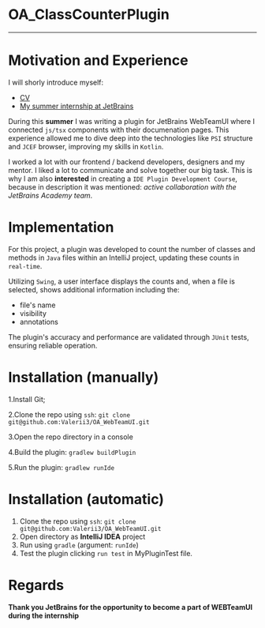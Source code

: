 # OA_ClassCounterPlugin
---
# Motivation and Experience

I will shorly introduce myself:
 * [CV](https://drive.google.com/file/d/1d_Z4X_zg25DYx57H-k_z-_uYixXS-qpy/view?usp=sharing)
 * [My summer internship at JetBrains](https://www.linkedin.com/feed/update/urn:li:activity:7108471542686068737/)

During this **summer** I was writing a plugin for JetBrains WebTeamUI where I connected `js/tsx` components with their documenation pages. This experience allowed me to dive deep into the technologies like `PSI` structure and `JCEF` browser, improving my skills in `Kotlin`.

I worked a lot with our frontend / backend developers, designers and my mentor. I liked a lot to communicate and solve together our big task. This is why I am also **interested** in creating a `IDE Plugin Development Course`, because in description it was mentioned: *active collaboration with the JetBrains Academy team*.

# Implementation

For this project, a plugin was developed to count the number of classes and methods in `Java` files within an IntelliJ project, updating these counts in `real-time`. 

Utilizing `Swing`, a user interface displays the counts and, when a file is selected, shows additional information including the:
* file's name
* visibility
* annotations

The plugin's accuracy and performance are validated through `JUnit` tests, ensuring reliable operation.



# Installation (manually)

1.Install Git;

2.Clone the repo using `ssh`: `git clone git@github.com:Valerii3/OA_WebTeamUI.git`

3.Open the repo directory in a console 

4.Build the plugin: `gradlew buildPlugin`

5.Run the plugin: `gradlew runIde`

# Installation (automatic)

1. Clone the repo using `ssh`: `git clone git@github.com:Valerii3/OA_WebTeamUI.git`
2. Open directory as **IntelliJ IDEA** project
3. Run using `gradle` (argument: `runIde`)
4. Test the plugin clicking `run test` in  MyPluginTest file.


# Regards
**Thank you JetBrains for the opportunity to become a part of WEBTeamUI during the internship**
